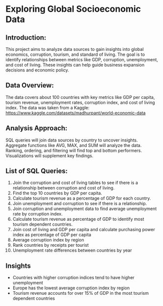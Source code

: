 # Exploring Global Socioeconomic Data 

## Introduction:
This project aims to analyze data sources to gain insights into global economics, corruption, tourism, and standard of living. The goal is to identify relationships between metrics like GDP, corruption, unemployment, and cost of living. These insights can help guide business expansion decisions and economic policy.

## Data Overview:
The data covers about 100 countries with key metrics like GDP per capita, tourism revenue, unemployment rates, corruption index, and cost of living index. 
The data was taken from a Kaggle: https://www.kaggle.com/datasets/madhurpant/world-economic-data

## Analysis Approach:
SQL queries will join data sources by country to uncover insights. Aggregate functions like AVG, MAX, and SUM will analyze the data. Ranking, ordering, and filtering will find top and bottom performers. Visualizations will supplement key findings.

## List of SQL Queries:
1. Join the corruption and cost of living tables to see if there is a relationship between corruption and cost of living.
2. Find the top 10 countries by GDP per capita.
3. Calculate tourism revenue as a percentage of GDP for each country.
4. Join unemployment and corruption to see if there is a relationship.
5. Join corruption and unemployment data to find average unemployment rate by corruption index.
6. Calculate tourism revenue as percentage of GDP to identify most tourism dependent countries.
7. Join cost of living and GDP per capita and calculate purchasing power index as percentage of GDP per capita
8. Average corruption index by region
9. Rank countries by receipts per tourist
10. Unemployment rate differences between countries by year

## Insights
- Countries with higher corruption indices tend to have higher unemployment
- Europe has the lowest average corruption index by region
- Tourism revenue accounts for over 15% of GDP in the most tourism dependent countries

